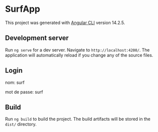 # SurfApp

This project was generated with [Angular CLI](https://github.com/angular/angular-cli) version 14.2.5.

## Development server

Run `ng serve` for a dev server. Navigate to `http://localhost:4200/`. The application will automatically reload if you change any of the source files.

## Login

nom: surf

mot de passe: surf

## Build

Run `ng build` to build the project. The build artifacts will be stored in the `dist/` directory.
